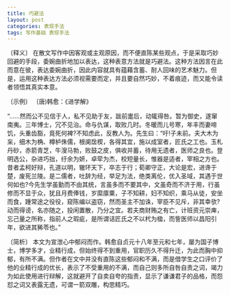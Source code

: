 ```yaml
---
title: 巧避法
layout: post
categories: 表现手法
tags: 写作基础 表现手法
---
```


〔释义〕 在散文写作中因客观或主观原因，而不便直陈某些观点，于是采取巧妙回避的手段，委婉曲折地加以表达，这种表意方法就是巧避法。这种方法因言在此而意在彼，表达委婉曲折，因此内容就具有蕴藉含蓄、耐人回味的艺术魅力。但是，运用这种表达方法必须视需要而定，并且要自然巧妙，不着痕迹，而又能令读者领悟其真实本意。

〔示例〕 〔唐)韩愈：《进学解》

“……然而公不见信于人，私不见助于友，跋前疐后，动辄得咎。暂为御史，遂窜南夷。三年博士，冗不见治。命与仇谋，取败几时。冬暖而儿号寒，年丰而妻啼饥，头重齿豁，竟死何裨?不知虑此，反教人为。先生曰：“吁!子未前。夫大木为杗，细木为桷、樽栌侏儒，根阒扂楔，各得其宜，施以成室者，匠氏之工也。玉札丹砂，赤箭青芝，牛溲马勃，败鼓之皮，俱收并蓄，待用无遗者，医师之良也。登明选公，杂进巧拙，纡余为妍，卓荦为杰，校短量长，惟器是适者，宰相之方也。昔者孟柯好辩，孔道以明，辙环天下，卒志于行；荀卿守正，大论是宏，进谗于楚，废死兰陵。是二儒者，吐辞为经，举足为法，绝类离伦，优入圣域，其遇于世何如也?今先生学虽勤而不由其统，言虽多而不要其中，文虽奇而不济于用，行虽修而不显于众，犹且月费俸钱，岁縻廪粟，子不知耕，妇不知织，乘马从徒，安坐而食，踵常途之役役，窥陈编以盗窃，然而圣主不加诛，宰臣不见斥，非其幸欤?动而得谤，名亦随之，投闲置散，乃分之宜。若夫商财贿之有亡，计班资元崇庳，忘己量之所称，指前人之瑕疵，是所谓诘匠氏之不以杙为楹，而訾医师以昌阳引年，欲进其豨苓也。”

〔简析〕 本文为宣泄心中郁闷而作。韩愈自贞元十八年至元和七年，屡为国子博士，博学多才，业精行成，但始终得不到重用，官职历久不得升迁，为此而胸中抑郁，有所不满。但作者在文中并没有直陈这些郁闷和不满，而是借学生之口评价了他的业精行成的优长，表示了不受重用的不满，而自己则多所自咎自责之词，竭力为如此使用进行辩解，这就避开了自卖自夸的指责，显示了谦谦君子的品格，而怨怼之词又表露无遗，可谓一箭双雕，构思精巧。 